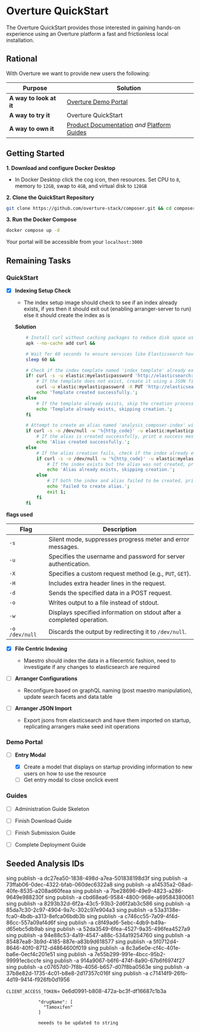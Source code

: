 # Overture QuickStart

The Overture QuickStart provides those interested in gaining hands-on experience using an Overture platform a fast and frictionless local installation.

## Rational

With Overture we want to provide new users the following:

|Purpose|Solution|
|---|---|
| **A way to look at it**|[Overture Demo Portal](https://demo.overture.bio/)|
| **A way to try it**| Overture QuickStart |
| **A way to own it**| [Product Documentation](https://www.overture.bio/documentation/) *and* [Platform Guides](https://github.com/overture-stack/website/pull/385)|

## Getting Started

**1. Download and configure Docker Desktop**

- In Docker Desktop click the cog icon, then resources. Set CPU to `8`, memory to `12GB`, swap to `4GB`, and virtual disk to `128GB`

**2. Clone the QuickStart Repository**

```bash
git clone https://github.com/overture-stack/composer.git && cd composer
```

**3. Run the Docker Compose**

```bash
docker compose up -d
```
Your portal will be accessible from your `localhost:3000`

## Remaining Tasks 

### QuickStart

- [x] **Indexing Setup Check**

    - The index setup image should check to see if an index already exists, if yes then it should exit out (enabling arranger-server to run) else it should create the index as is

    **Solution**

    ```bash
        # Install curl without caching packages to reduce disk space usage
        apk --no-cache add curl && 

        # Wait for 60 seconds to ensure services like Elasticsearch have started up
        sleep 60 && 

        # Check if the index template named 'index_template' already exists
        if! curl -s -u elastic:myelasticpassword 'http://elasticsearch:9200/_template/index_template' | grep -q '\"index_patterns\"'; then 
            # If the template does not exist, create it using a JSON file located at /usr/share/elasticsearch/config/composer_index_template.json
            curl -u elastic:myelasticpassword -X PUT 'http://elasticsearch:9200/_template/index_template' -H 'Content-Type: application/json' -d @/usr/share/elasticsearch/config/composer_index_template.json &&
            echo 'Template created successfully.'; 
        else 
            # If the template already exists, skip the creation process
            echo 'Template already exists, skipping creation.'; 
        fi

        # Attempt to create an alias named 'analysis_composer-index' with write access enabled
        if curl -s -o /dev/null -w '%{http_code}' -u elastic:myelasticpassword -X PUT 'http://elasticsearch:9200/analysis-composer-index' -H 'Content-Type: application/json' -d '{\"aliases\": {\"analysis_centric\": {\"is_write_index\": true}}}' | grep -q '200'; then 
            # If the alias is created successfully, print a success message
            echo 'Alias created successfully.'; 
        else 
            # If the alias creation fails, check if the index already exists
            if curl -s -o /dev/null -w '%{http_code}' -u elastic:myelasticpassword -X GET 'http://elasticsearch:9200/analysis-composer-index' | grep -q '200'; then
                # If the index exists but the alias was not created, print a message indicating the alias already exists
                echo 'Alias already exists, skipping creation.';
            else
                # If both the index and alias failed to be created, print an error message and exit the script with an error status
                echo 'Failed to create alias.'; 
                exit 1; 
            fi
        fi
    ```

**flags used**

| Flag         | Description                                                                                   |
|--------------|---------------------------------------------------------------------------------------------------|
| `-s`         | Silent mode, suppresses progress meter and error messages.                                      |
| `-u`         | Specifies the username and password for server authentication.                                   |
| `-X`         | Specifies a custom request method (e.g., `PUT`, `GET`).                                           |
| `-H`         | Includes extra header lines in the request.                                                       |
| `-d`         | Sends the specified data in a POST request.                                                         |
| `-o`         | Writes output to a file instead of stdout.                                                          |
| `-w`         | Displays specified information on stdout after a completed operation.                               |
| `-o /dev/null`| Discards the output by redirecting it to `/dev/null`.                                              |

- [x] **File Centric Indexing**

    - Maestro should index the data in a filecentric fashion, need to investigate if any changes to elasticsearch are required 

- [ ] **Arranger Configurations**

    - Reconfigure based on graphQL naming (post maestro manipulation), update search facets and data table

- [ ] **Arranger JSON Import**

    - Export jsons from elasticsearch and have them imported on startup, replicating arrangers make seed init operations


### Demo Portal

- [ ] **Entry Modal**

    - [x] Create a model that displays on startup providing information to new users on how to use the resource
    - [ ] Get entry modal to close onclick event

### Guides

- [ ] Administration Guide Skeleton

- [ ] Finish Download Guide

- [ ] Finish Submission Guide

- [ ] Complete Deployment Guide


## Seeded Analysis IDs

sing publish -a dc27ea50-1838-498d-a7ea-501838198d3f
sing publish -a 73ffab06-0dec-4322-bfab-060dec6322a8
sing publish -a a14535a2-08ad-40fe-8535-a208ad60feaa
sing publish -a 7be28696-49e9-4823-a286-9649e988230f
sing publish -a cbd68ea6-9584-4800-968e-a69584380061
sing publish -a 8293b32d-6f2a-43c5-93b3-2d6f2ab3c586
sing publish -a 85da7c30-2c97-4904-9a7c-302c97e904a3
sing publish -a 53a3138e-fca0-4bdb-a313-8efca06bdb3b
sing publish -a c746cc55-7a09-4f4d-86cc-557a09af4d6f
sing publish -a c8f49ad6-5ebc-4db9-b49a-d65ebc5db9ab
sing publish -a 52da3549-6fea-4527-9a35-496fea4527a9
sing publish -a 94e88c53-4a19-4547-a88c-534a19254760
sing publish -a 85487ea8-3b9d-4185-887e-a83b9d618577
sing publish -a 5f0712d4-8646-40f0-8712-d4864600f019
sing publish -a 8c3a6e0e-cf4c-401e-ba6e-0ecf4c201e51
sing publish -a 7e55b299-991e-4bcc-95b2-99991ecbccfe
sing publish -a 914a9067-b6f6-474f-8a90-67b6f6974f27
sing publish -a c07657d0-7f8b-4056-b657-d07f8ba0563e
sing publish -a 37b8e82d-1735-4c01-b8e8-2d17357c016f
sing publish -a c71414f9-26fb-4d19-9414-f926fb0d1956

`CLIENT_ACCESS_TOKEN`= 0e6d0991-b808-472a-bc3f-df16687c1b3a



                "drugName": [
                  "Tamoxifen"
                ]

                neeeds to be updated to string